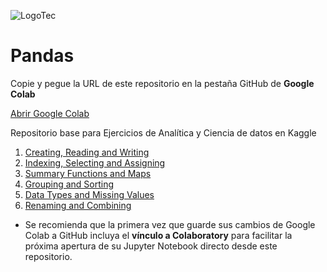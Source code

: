 ![LogoTec](https://user-images.githubusercontent.com/84739791/190865224-96714792-c66d-49a1-ab3a-5ee799765257.png)

# Pandas

Copie y pegue la URL de este repositorio en la pestaña GitHub de **Google Colab**

[Abrir Google Colab](https://colab.research.google.com/)

Repositorio base para Ejercicios de Analítica y Ciencia de datos en Kaggle

01. [Creating, Reading and Writing](https://www.kaggle.com/code/residentmario/creating-reading-and-writing)
02. [Indexing, Selecting and Assigning](https://www.kaggle.com/code/residentmario/indexing-selecting-assigning)
03. [Summary Functions and Maps](https://www.kaggle.com/code/residentmario/summary-functions-and-maps)
04. [Grouping and Sorting](https://www.kaggle.com/code/residentmario/grouping-and-sorting)
05. [Data Types and Missing Values](https://www.kaggle.com/code/residentmario/data-types-and-missing-values)
06. [Renaming and Combining](https://www.kaggle.com/code/residentmario/renaming-and-combining)

* Se recomienda que la primera vez que guarde sus cambios de Google Colab a GitHub incluya el **vínculo a Colaboratory** para facilitar la próxima apertura de su Jupyter Notebook directo desde este repositorio.
